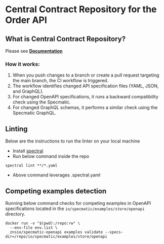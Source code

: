 # Central Contract Repository for the Order API

## What is Central Contract Repository?

Please see **[Documentation](https://specmatic.io/documentation/central_contract_repository.html)**

### How it works:

1. When you push changes to a branch or create a pull request targeting the main branch, the CI workflow is triggered.
2. The workflow identifies changed API specification files (YAML, JSON, and GraphQL).
3. For changed OpenAPI specifications, it runs a backward compatibility check using the Specmatic.
4. For changed GraphQL schemas, it performs a similar check using the Specmatic GraphQL.

## Linting

Below are the instructions to run the linter on your local machine

* Install [spectral](https://github.com/stoplightio/spectral#-installation-and-usage)
* Run below command inside the repo
```
spectral lint **/*.yaml 
```
* Above command leverages .spectral.yaml

## Competing examples detection 

Running below command checks for competing examples in OpenAPI specifications located in the `io/specmatic/examples/store/openapi` directory.

```
docker run -v "$(pwd):/repo:rw" \
  --env-file env.list \
  znsio/specmatic-openapi examples validate --specs-dir=/repo/io/specmatic/examples/store/openapi
```